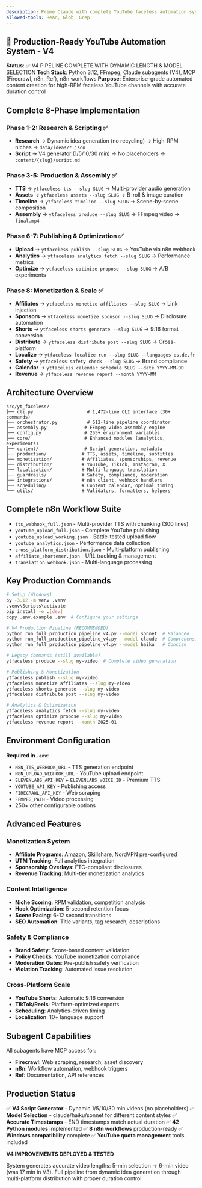 ```yaml
---
description: Prime Claude with complete YouTube faceless automation system context - V4 PIPELINE DEPLOYED
allowed-tools: Read, Glob, Grep
---
```


## 🚀 Production-Ready YouTube Automation System - V4

**Status**: ✅ V4 PIPELINE COMPLETE WITH DYNAMIC LENGTH & MODEL SELECTION
**Tech Stack**: Python 3.12, FFmpeg, Claude subagents (V4), MCP (Firecrawl, n8n, Ref), n8n workflows
**Purpose**: Enterprise-grade automated content creation for high-RPM faceless YouTube channels with accurate duration control

## Complete 8-Phase Implementation

### Phase 1-2: Research & Scripting ✅
- **Research** → Dynamic idea generation (no recycling) → High-RPM niches → `data/ideas/*.json`
- **Script** → V4 generator (1/5/10/30 min) → No placeholders → `content/{slug}/script.md`

### Phase 3-5: Production & Assembly ✅
- **TTS** → `ytfaceless tts --slug SLUG` → Multi-provider audio generation
- **Assets** → `ytfaceless assets --slug SLUG` → B-roll & image curation
- **Timeline** → `ytfaceless timeline --slug SLUG` → Scene-by-scene composition
- **Assembly** → `ytfaceless produce --slug SLUG` → FFmpeg video → `final.mp4`

### Phase 6-7: Publishing & Optimization ✅
- **Upload** → `ytfaceless publish --slug SLUG` → YouTube via n8n webhook
- **Analytics** → `ytfaceless analytics fetch --slug SLUG` → Performance metrics
- **Optimize** → `ytfaceless optimize propose --slug SLUG` → A/B experiments

### Phase 8: Monetization & Scale ✅
- **Affiliates** → `ytfaceless monetize affiliates --slug SLUG` → Link injection
- **Sponsors** → `ytfaceless monetize sponsor --slug SLUG` → Disclosure automation
- **Shorts** → `ytfaceless shorts generate --slug SLUG` → 9:16 format conversion
- **Distribute** → `ytfaceless distribute post --slug SLUG` → Cross-platform
- **Localize** → `ytfaceless localize run --slug SLUG --languages es,de,fr`
- **Safety** → `ytfaceless safety check --slug SLUG` → Brand compliance
- **Calendar** → `ytfaceless calendar schedule SLUG --date YYYY-MM-DD`
- **Revenue** → `ytfaceless revenue report --month YYYY-MM`

## Architecture Overview

```
src/yt_faceless/
├── cli.py                    # 1,472-line CLI interface (30+ commands)
├── orchestrator.py           # 612-line pipeline coordinator
├── assembly.py              # FFmpeg video assembly engine
├── config.py                # 255+ environment variables
├── core/                    # Enhanced modules (analytics, experiments)
├── content/                 # Script generation, metadata
├── production/             # TTS, assets, timeline, subtitles
├── monetization/           # Affiliates, sponsorships, revenue
├── distribution/           # YouTube, TikTok, Instagram, X
├── localization/           # Multi-language translation
├── guardrails/             # Safety, compliance, moderation
├── integrations/           # n8n client, webhook handlers
├── scheduling/             # Content calendar, optimal timing
└── utils/                  # Validators, formatters, helpers
```

## Complete n8n Workflow Suite

- `tts_webhook_full.json` - Multi-provider TTS with chunking (300 lines)
- `youtube_upload_full.json` - Complete YouTube publishing
- `youtube_upload_working.json` - Battle-tested upload flow
- `youtube_analytics.json` - Performance data collection
- `cross_platform_distribution.json` - Multi-platform publishing
- `affiliate_shortener.json` - URL tracking & management
- `translation_webhook.json` - Multi-language processing

## Key Production Commands

```bash
# Setup (Windows)
py -3.12 -m venv .venv
.venv\Scripts\activate
pip install -e .[dev]
copy .env.example .env  # Configure your settings

# V4 Production Pipeline (RECOMMENDED)
python run_full_production_pipeline_v4.py --model sonnet  # Balanced
python run_full_production_pipeline_v4.py --model claude  # Comprehensive
python run_full_production_pipeline_v4.py --model haiku   # Concise

# Legacy Commands (still available)
ytfaceless produce --slug my-video  # Complete video generation

# Publishing & Monetization
ytfaceless publish --slug my-video
ytfaceless monetize affiliates --slug my-video
ytfaceless shorts generate --slug my-video
ytfaceless distribute post --slug my-video

# Analytics & Optimization
ytfaceless analytics fetch --slug my-video
ytfaceless optimize propose --slug my-video
ytfaceless revenue report --month 2025-01
```

## Environment Configuration

**Required in `.env`**:
- `N8N_TTS_WEBHOOK_URL` - TTS generation endpoint
- `N8N_UPLOAD_WEBHOOK_URL` - YouTube upload endpoint
- `ELEVENLABS_API_KEY` + `ELEVENLABS_VOICE_ID` - Premium TTS
- `YOUTUBE_API_KEY` - Publishing access
- `FIRECRAWL_API_KEY` - Web scraping
- `FFMPEG_PATH` - Video processing
- 250+ other configurable options

## Advanced Features

### Monetization System
- **Affiliate Programs**: Amazon, Skillshare, NordVPN pre-configured
- **UTM Tracking**: Full analytics integration
- **Sponsorship Overlays**: FTC-compliant disclosures
- **Revenue Tracking**: Multi-tier monetization analytics

### Content Intelligence
- **Niche Scoring**: RPM validation, competition analysis
- **Hook Optimization**: 5-second retention focus
- **Scene Pacing**: 6-12 second transitions
- **SEO Automation**: Title variants, tag research, descriptions

### Safety & Compliance
- **Brand Safety**: Score-based content validation
- **Policy Checks**: YouTube monetization compliance
- **Moderation Gates**: Pre-publish safety verification
- **Violation Tracking**: Automated issue resolution

### Cross-Platform Scale
- **YouTube Shorts**: Automatic 9:16 conversion
- **TikTok/Reels**: Platform-optimized exports
- **Scheduling**: Analytics-driven timing
- **Localization**: 10+ language support

## Subagent Capabilities

All subagents have MCP access for:
- **Firecrawl**: Web scraping, research, asset discovery
- **n8n**: Workflow automation, webhook triggers
- **Ref**: Documentation, API references

## Production Status

✅ **V4 Script Generator** - Dynamic 1/5/10/30 min videos (no placeholders)
✅ **Model Selection** - claude/haiku/sonnet for different content styles
✅ **Accurate Timestamps** - END timestamps match actual duration
✅ **42 Python modules** implemented
✅ **8 n8n workflows** production-ready
✅ **Windows compatibility** complete
✅ **YouTube quota management** tools included

**V4 IMPROVEMENTS DEPLOYED & TESTED**

System generates accurate video lengths: 5-min selection → 6-min video (was 17 min in V3). Full pipeline from dynamic idea generation through multi-platform distribution with proper duration control.